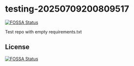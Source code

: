 # testing-20250709200809517
[![FOSSA Status](https://app.fossa.com/api/projects/git%2Bgithub.com%2Fkirogum%2Ftesting-20250709200809517.svg?type=shield)](https://app.fossa.com/projects/git%2Bgithub.com%2Fkirogum%2Ftesting-20250709200809517?ref=badge_shield)

Test repo with empty requirements.txt


## License
[![FOSSA Status](https://app.fossa.com/api/projects/git%2Bgithub.com%2Fkirogum%2Ftesting-20250709200809517.svg?type=large)](https://app.fossa.com/projects/git%2Bgithub.com%2Fkirogum%2Ftesting-20250709200809517?ref=badge_large)